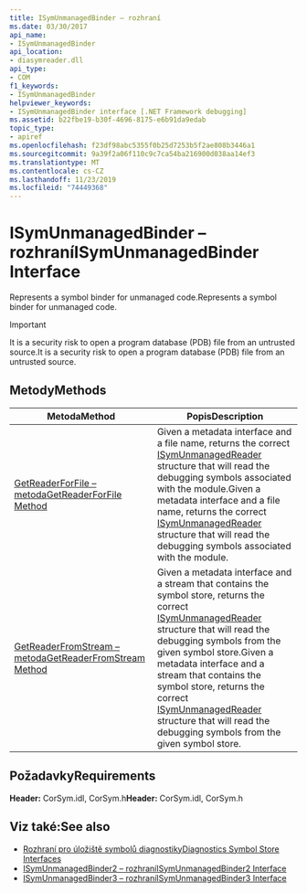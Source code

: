```yaml
---
title: ISymUnmanagedBinder – rozhraní
ms.date: 03/30/2017
api_name:
- ISymUnmanagedBinder
api_location:
- diasymreader.dll
api_type:
- COM
f1_keywords:
- ISymUnmanagedBinder
helpviewer_keywords:
- ISymUnmanagedBinder interface [.NET Framework debugging]
ms.assetid: b22fbe19-b30f-4696-8175-e6b91da9edab
topic_type:
- apiref
ms.openlocfilehash: f23df98abc5355f0b25d7253b5f2ae808b3446a1
ms.sourcegitcommit: 9a39f2a06f110c9c7ca54ba216900d038aa14ef3
ms.translationtype: MT
ms.contentlocale: cs-CZ
ms.lasthandoff: 11/23/2019
ms.locfileid: "74449368"
---
```

# <a name="isymunmanagedbinder-interface"></a><span data-ttu-id="bd001-102">ISymUnmanagedBinder – rozhraní</span><span class="sxs-lookup"><span data-stu-id="bd001-102">ISymUnmanagedBinder Interface</span></span>
<span data-ttu-id="bd001-103">Represents a symbol binder for unmanaged code.</span><span class="sxs-lookup"><span data-stu-id="bd001-103">Represents a symbol binder for unmanaged code.</span></span>  
  
> [!IMPORTANT]
> <span data-ttu-id="bd001-104">It is a security risk to open a program database (PDB) file from an untrusted source.</span><span class="sxs-lookup"><span data-stu-id="bd001-104">It is a security risk to open a program database (PDB) file from an untrusted source.</span></span>  
  
## <a name="methods"></a><span data-ttu-id="bd001-105">Metody</span><span class="sxs-lookup"><span data-stu-id="bd001-105">Methods</span></span>  
  
|<span data-ttu-id="bd001-106">Metoda</span><span class="sxs-lookup"><span data-stu-id="bd001-106">Method</span></span>|<span data-ttu-id="bd001-107">Popis</span><span class="sxs-lookup"><span data-stu-id="bd001-107">Description</span></span>|  
|------------|-----------------|  
|[<span data-ttu-id="bd001-108">GetReaderForFile – metoda</span><span class="sxs-lookup"><span data-stu-id="bd001-108">GetReaderForFile Method</span></span>](../../../../docs/framework/unmanaged-api/diagnostics/isymunmanagedbinder-getreaderforfile-method.md)|<span data-ttu-id="bd001-109">Given a metadata interface and a file name, returns the correct [ISymUnmanagedReader](isymunmanagedreader-interface.md) structure that will read the debugging symbols associated with the module.</span><span class="sxs-lookup"><span data-stu-id="bd001-109">Given a metadata interface and a file name, returns the correct [ISymUnmanagedReader](isymunmanagedreader-interface.md) structure that will read the debugging symbols associated with the module.</span></span>|  
|[<span data-ttu-id="bd001-110">GetReaderFromStream – metoda</span><span class="sxs-lookup"><span data-stu-id="bd001-110">GetReaderFromStream Method</span></span>](../../../../docs/framework/unmanaged-api/diagnostics/isymunmanagedbinder-getreaderfromstream-method.md)|<span data-ttu-id="bd001-111">Given a metadata interface and a stream that contains the symbol store, returns the correct [ISymUnmanagedReader](isymunmanagedreader-interface.md) structure that will read the debugging symbols from the given symbol store.</span><span class="sxs-lookup"><span data-stu-id="bd001-111">Given a metadata interface and a stream that contains the symbol store, returns the correct [ISymUnmanagedReader](isymunmanagedreader-interface.md) structure that will read the debugging symbols from the given symbol store.</span></span>|  
  
## <a name="requirements"></a><span data-ttu-id="bd001-112">Požadavky</span><span class="sxs-lookup"><span data-stu-id="bd001-112">Requirements</span></span>  
 <span data-ttu-id="bd001-113">**Header:** CorSym.idl, CorSym.h</span><span class="sxs-lookup"><span data-stu-id="bd001-113">**Header:** CorSym.idl, CorSym.h</span></span>  
  
## <a name="see-also"></a><span data-ttu-id="bd001-114">Viz také:</span><span class="sxs-lookup"><span data-stu-id="bd001-114">See also</span></span>

- [<span data-ttu-id="bd001-115">Rozhraní pro úložiště symbolů diagnostiky</span><span class="sxs-lookup"><span data-stu-id="bd001-115">Diagnostics Symbol Store Interfaces</span></span>](../../../../docs/framework/unmanaged-api/diagnostics/diagnostics-symbol-store-interfaces.md)
- [<span data-ttu-id="bd001-116">ISymUnmanagedBinder2 – rozhraní</span><span class="sxs-lookup"><span data-stu-id="bd001-116">ISymUnmanagedBinder2 Interface</span></span>](../../../../docs/framework/unmanaged-api/diagnostics/isymunmanagedbinder2-interface.md)
- [<span data-ttu-id="bd001-117">ISymUnmanagedBinder3 – rozhraní</span><span class="sxs-lookup"><span data-stu-id="bd001-117">ISymUnmanagedBinder3 Interface</span></span>](../../../../docs/framework/unmanaged-api/diagnostics/isymunmanagedbinder3-interface.md)
